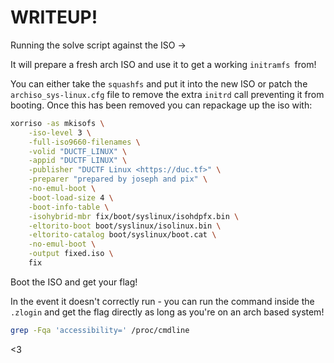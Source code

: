 # WRITEUP!

Running the solve script against the ISO -> 

It will prepare a fresh arch ISO and use it to get a working `initramfs `from!

You can either take the `squashfs` and put it into the new ISO or patch the 
`archiso_sys-linux.cfg` file to remove the extra `initrd` call preventing it from 
booting. Once this has been removed you can repackage up the iso with:

```bash
xorriso -as mkisofs \
	-iso-level 3 \
	-full-iso9660-filenames \
	-volid "DUCTF_LINUX" \
	-appid "DUCTF LINUX" \
	-publisher "DUCTF Linux <https://duc.tf>" \
	-preparer "prepared by joseph and pix" \
	-no-emul-boot \
	-boot-load-size 4 \
	-boot-info-table \
	-isohybrid-mbr fix/boot/syslinux/isohdpfx.bin \
	-eltorito-boot boot/syslinux/isolinux.bin \
	-eltorito-catalog boot/syslinux/boot.cat \
	-no-emul-boot \
	-output fixed.iso \
	fix
```

Boot the ISO and get your flag!

In the event it doesn't correctly run - you can run the command inside the 
`.zlogin` and get the flag directly as long as you're on an arch based system!

```bash 
grep -Fqa 'accessibility=' /proc/cmdline
```

<3
